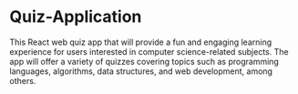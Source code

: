 # Quiz-Application
This React web quiz app that will provide a fun and engaging learning experience for users interested in computer science-related subjects. The app will offer a variety of quizzes covering topics such as programming languages, algorithms, data structures, and web development, among others.
